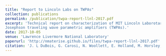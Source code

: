 ```yaml
---
title: "Report to Lincoln Labs on TWPAs"
collection: publications
permalink: /publication/twpa-report-llnl-2017.pdf
excerpt: 'Technical report on characterization of MIT Lincoln Laborotaries
Josephson traveling wave parametric amplifiers (TWPAs).'
date: 2017-10-05
venue: 'Lawrence Livermore National Laboratory'
paperurl: 'http://nmaterise.github.io/files/twpa-report-llnl-2017.pdf'
citation: 'J. L DuBois, G. Carosi, N. Woollett, E. Holland, M. Horsley, D. Qu, <b>N. Materise</b>, O Drury, G. Chapline, S. Friedrich. &quot;Report to Lincoln Labs on TWPAs,&quot; 2017, <a href="https://www.osti.gov/biblio/1399728">https://www.osti.gov/biblio/1399728</a>'
---
```


